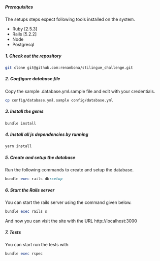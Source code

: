 ##### Prerequisites

The setups steps expect following tools installed on the system.

- Ruby [2.5.3]
- Rails [5.2.2]
- Node
- Postgresql

##### 1. Check out the repository

```bash
git clone git@github.com:renanbona/stilingue_challenge.git
```

##### 2. Configure database file

Copy the sample .database.yml.sample file and edit with your credentials.

```bash
cp config/database.yml.sample config/database.yml
```

##### 3. Install the gems

```bash
bundle install
```

##### 4. Install all js dependencies by running

```bash
yarn install
```

##### 5. Create and setup the database

Run the following commands to create and setup the database.

```ruby
bundle exec rails db:setup
```

##### 6. Start the Rails server

You can start the rails server using the command given below.

```ruby
bundle exec rails s
```

And now you can visit the site with the URL http://localhost:3000

##### 7. Tests

You can start run the tests with

```ruby
bundle exec rspec
```
